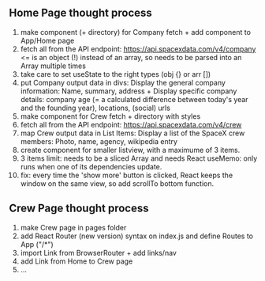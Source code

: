 ## Home Page thought process

1. make component (+ directory) for Company fetch + add component to App/Home page
2. fetch all from the API endpoint: https://api.spacexdata.com/v4/company <= is an object (!) instead of an array, so needs to be parsed into an Array multiple times
3. take care to set useState to the right types (obj {} or arr [])
4. put Company output data in divs: Display the general company information: Name, summary, address + Display specific company details: company age (= a calculated difference between today's year and the founding year), locations, (social) urls
5. make component for Crew fetch + directory with styles
6. fetch all from the API endpoint: https://api.spacexdata.com/v4/crew
7. map Crew output data in List Items: Display a list of the SpaceX crew members: Photo, name, agency, wikipedia entry
8. create component for smaller listview, with a maximume of 3 items.
9. 3 items limit: needs to be a sliced Array and needs React useMemo: only runs when one of its dependencies update.
10. fix: every time the 'show more' button is clicked, React keeps the window on the same view, so add scrollTo bottom function.

## Crew Page thought process

1. make Crew page in pages folder
2. add React Router (new version) syntax on index.js and define Routes to App ("/*")
3. import Link from BrowserRouter + add links/nav
4. add Link from Home to Crew page
5. ...